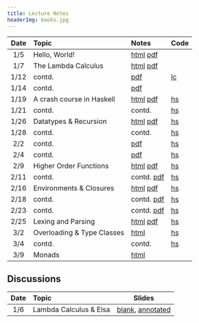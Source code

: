```yaml
---
title: Lecture Notes
headerImg: books.jpg
---
```


| **Date**   | **Topic**                       | **Notes**                 | **Code**      |
|:----------:|:--------------------------------|:--------------------------|:--------------|
| 1/5        | Hello, World!                   | [html][lec0] [pdf][pdf0]  |               |
| 1/7        | The Lambda Calculus             | [html][lec1] [pdf][pdf1]  |               |
| 1/12       | contd.                          | [pdf][pdf2]               | [lc][lc-1-12] |
| 1/14       | contd.                          | [pdf][pdf3]               |               |
| 1/19       | A crash course in Haskell       | [html][lec2] [pdf][pdf4]  | [hs][code]    |
| 1/21       | contd.                          | contd.                    | [hs][code]    |
| 1/26       | Datatypes & Recursion           | [html][lec3] [pdf][pdf5]  | [hs][code]    |
| 1/28       | contd.                          | contd.                    | [hs][code]    |
| 2/2        | contd.                          |              [pdf][pdf6]  | [hs][code]    |
| 2/4        | contd.                          |              [pdf][pdf7]  | [hs][code]    |
| 2/9        | Higher Order Functions          | [html][lec4] [pdf][pdf8]  | [hs][code]    |
| 2/11       | contd.                          | contd.       [pdf][pdf9]  | [hs][code]    |
| 2/16       | Environments & Closures         | [html][lec5] [pdf][pdf10] | [hs][code]    |
| 2/18       | contd.                          | contd.       [pdf][pdf11] | [hs][code]    |
| 2/23       | contd.                          | contd.       [pdf][pdf12] | [hs][code]    |
| 2/25       | Lexing and Parsing              | [html][lec6] [pdf][pdf12] | [hs][arith]   |
| 3/2        | Overloading & Type Classes      | [html][lec7-cl]           | [hs][code]    |
| 3/4        | contd.                          | contd.                    | [hs][code]    |
| 3/9        | Monads                          | [html][lec8-monads]       |               |

## Discussions

| Date       | Topic                    | Slides               | 
|:----------:|:-------------------------|:--------------------:|
| 1/6        | Lambda Calculus & Elsa   | [blank][disc1-blank], [annotated][disc1-annotated]  |

<!-- 
| 1/14       | Lambda Calculus          | [pdf][disc1]         |
| 3/17       | Final Review             | [html][final-review] |

| 2/25       | Nano: Parsing and Eval   | [pdf][disc5]  |
| 3/4        | Type checking tips       | [pdf][disc6]  |
| 3/11       | Final Review             | [pdf][discFinal] |
-->

[lec0]: lectures/00-hello.html
[lec1]: lectures/01-lambda.html
[lec2]: lectures/02-haskell.html
[lec3]: lectures/03-datatypes.html
[lec4]: lectures/04-hof.html
[lec5]: lectures/05-environments.html
[lec5-clos]: lectures/05-closure.html
[lec6]: lectures/06-parsing.html
[lec7-ty]: lectures/07-types.html
[lec7-cl]: lectures/07-classes.html
[lec8-monads]: lectures/08-monads.html
[lec8]: lectures/08-prolog.html
[rhoc]: https://reactjs.org/docs/higher-order-components.html
[mapRed]: https://en.wikipedia.org/wiki/MapReduce

[pdf0]: /static/raw/01-lambda-A.pdf
[pdf1]: /static/raw/01-lambda-B.pdf
[pdf2]: /static/raw/01-lambda-C.pdf
[pdf3]: /static/raw/01-lambda-D.pdf
[pdf4]: /static/raw/02-haskell-A.pdf
[pdf5]: /static/raw/03-datatypes-prod-sum.pdf
[pdf6]: /static/raw/03-datatypes-rec.pdf
[pdf7]: /static/raw/03-datatypes-tree.pdf
[pdf8]: /static/raw/04-hof-A.pdf
[pdf9]: /static/raw/04-hof-B.pdf
[pdf10]: /static/raw/05-environments-A.pdf
[pdf11]: /static/raw/05-environments-B.pdf
[pdf12]: /static/raw/05-environments-C.pdf

[code]: https://github.com/ucsd-cse130/wi21/tree/master/static/code/src
[arith]: https://github.com/ucsd-cse130/wi21/tree/master/static/arith

[lc-1-12]: /static/raw/lec_1_12_21.lc



[pdf-data]: /static/raw/03-datatypes.pdf
[pdf-data-b]: /static/raw/03-datatypes-B.pdf
[pdf-parse]: /static/raw/06-parsing.pdf
[lc4]:  /static/raw/lec_4_10_2019.lc

[pdf-hof]: /static/raw/04-hof.pdf 
[pdf-env]: /static/raw/05-environments.pdf 

[disc1-blank]: /static/raw/disc1-lambda_calc.pdf
[disc1-annotated]: /static/raw/disc1-lambda_calc-20210106.pdf
[disc5]: /static/raw/disc5-parsing.pdf
[disc6]: /static/raw/disc-pa5tips.pdf
[discFinal]: /static/raw/final-disc.pdf

[parsing]: https://github.com/cse130-sp18/arith

[elsa]: https://github.com/ucsd-progsys/elsa
[intro]: /static/raw/Intro.hs
[datatypes]: /static/raw/Datatypes.hs
[tail]: /static/raw/Tail.hs

[midterm]: /static/raw/130-midterm-wi19.pdf
[midterm-sol]: /static/raw/130-midterm-wi19-solution.pdf
[final-prep]: /static/raw/appendix.pdf
[final]: /static/raw/130-final-wi19.pdf
[final-sol]: /static/raw/130-final-wi19-solution.pdf

[final-review]: discussions/final-review.html
